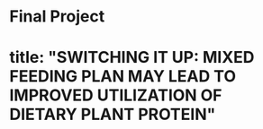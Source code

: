 # Final Project
# title: "SWITCHING IT UP: MIXED FEEDING PLAN MAY LEAD TO IMPROVED UTILIZATION OF DIETARY PLANT PROTEIN"
